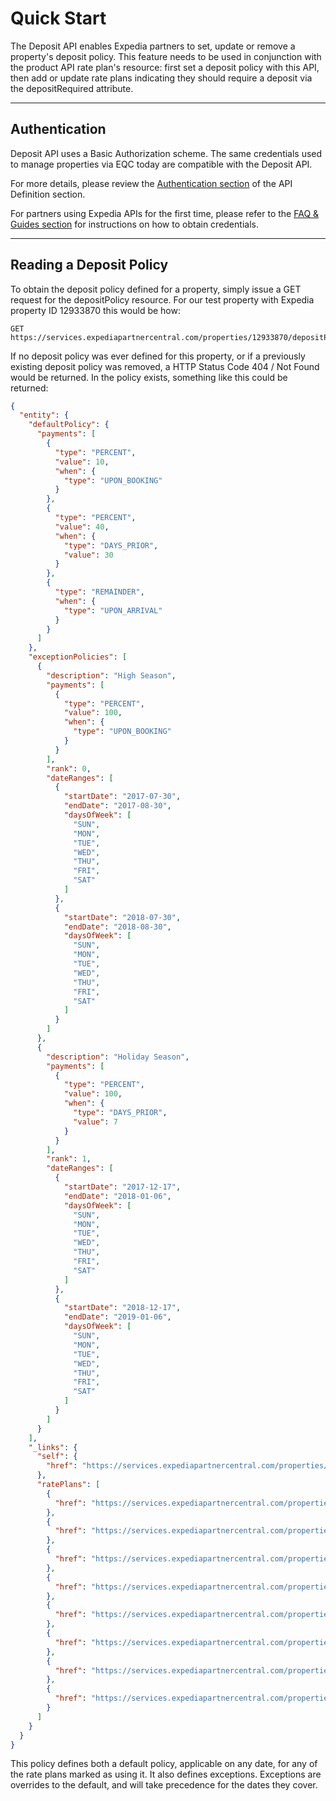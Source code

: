 # Quick Start
The Deposit API enables Expedia partners to set, update or remove a property's deposit policy. This feature needs to be used in conjunction with the product API rate plan's resource: first set a deposit policy with this API, then add or update rate plans indicating they should require a deposit via the depositRequired attribute.

----

## Authentication
Deposit API uses a Basic Authorization scheme. The same credentials used to manage properties via EQC today are compatible with the Deposit API. 

For more details, please review the [Authentication section](reference.html#authentication) of the API Definition section.

For partners using Expedia APIs for the first time, please refer to the [FAQ & Guides section](guides.html#howtogetstarted) for instructions on how to obtain credentials.

----

## Reading a Deposit Policy
To obtain the deposit policy defined for a property, simply issue a GET request for the depositPolicy resource. For our test property with Expedia property ID 12933870 this would be how:
```
GET https://services.expediapartnercentral.com/properties/12933870/depositPolicy
```

If no deposit policy was ever defined for this property, or if a previously existing deposit policy was removed, a HTTP Status Code 404 / Not Found would be returned. In the policy exists, something like this could be returned:
```json
{
  "entity": {
    "defaultPolicy": {
      "payments": [
        {
          "type": "PERCENT",
          "value": 10,
          "when": {
            "type": "UPON_BOOKING"
          }
        },
        {
          "type": "PERCENT",
          "value": 40,
          "when": {
            "type": "DAYS_PRIOR",
            "value": 30
          }
        },
        {
          "type": "REMAINDER",
          "when": {
            "type": "UPON_ARRIVAL"
          }
        }
      ]
    },
    "exceptionPolicies": [
      {
        "description": "High Season",
        "payments": [
          {
            "type": "PERCENT",
            "value": 100,
            "when": {
              "type": "UPON_BOOKING"
            }
          }
        ],
        "rank": 0,
        "dateRanges": [
          {
            "startDate": "2017-07-30",
            "endDate": "2017-08-30",
            "daysOfWeek": [
              "SUN",
              "MON",
              "TUE",
              "WED",
              "THU",
              "FRI",
              "SAT"
            ]
          },
          {
            "startDate": "2018-07-30",
            "endDate": "2018-08-30",
            "daysOfWeek": [
              "SUN",
              "MON",
              "TUE",
              "WED",
              "THU",
              "FRI",
              "SAT"
            ]
          }
        ]
      },
      {
        "description": "Holiday Season",
        "payments": [
          {
            "type": "PERCENT",
            "value": 100,
            "when": {
              "type": "DAYS_PRIOR",
              "value": 7
            }
          }
        ],
        "rank": 1,
        "dateRanges": [
          {
            "startDate": "2017-12-17",
            "endDate": "2018-01-06",
            "daysOfWeek": [
              "SUN",
              "MON",
              "TUE",
              "WED",
              "THU",
              "FRI",
              "SAT"
            ]
          },
          {
            "startDate": "2018-12-17",
            "endDate": "2019-01-06",
            "daysOfWeek": [
              "SUN",
              "MON",
              "TUE",
              "WED",
              "THU",
              "FRI",
              "SAT"
            ]
          }
        ]
      }
    ],
    "_links": {
      "self": {
        "href": "https://services.expediapartnercentral.com/properties/12933870/depositPolicy"
      },
      "ratePlans": [
        {
          "href": "https://services.expediapartnercentral.com/properties/12933870/roomTypes/201706774/ratePlans/208503977"
        },
        {
          "href": "https://services.expediapartnercentral.com/properties/12933870/roomTypes/201706774/ratePlans/208504009"
        },
        {
          "href": "https://services.expediapartnercentral.com/properties/12933870/roomTypes/201706774/ratePlans/208537868"
        },
        {
          "href": "https://services.expediapartnercentral.com/properties/12933870/roomTypes/201706639/ratePlans/208503427"
        },
        {
          "href": "https://services.expediapartnercentral.com/properties/12933870/roomTypes/201706639/ratePlans/208511485"
        },
        {
          "href": "https://services.expediapartnercentral.com/properties/12933870/roomTypes/201706639/ratePlans/208511588"
        },
        {
          "href": "https://services.expediapartnercentral.com/properties/12933870/roomTypes/201706639/ratePlans/208537732"
        },
        {
          "href": "https://services.expediapartnercentral.com/properties/12933870/roomTypes/201706639/ratePlans/208537755"
        }
      ]
    }
  }
}
```
This policy defines both a default policy, applicable on any date, for any of the rate plans marked as using it. It also defines exceptions. Exceptions are overrides to the default, and will take precedence for the dates they cover.
